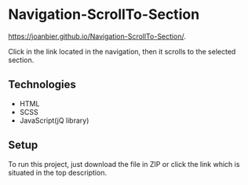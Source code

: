 # Navigation-ScrollTo-Section
https://joanbier.github.io/Navigation-ScrollTo-Section/.

Click in the link located in the navigation, then it scrolls to the selected section.

## Technologies
* HTML
* SCSS
* JavaScript(jQ library)

## Setup
To run this project, just download the file in ZIP or click the link which is situated in the top description.
